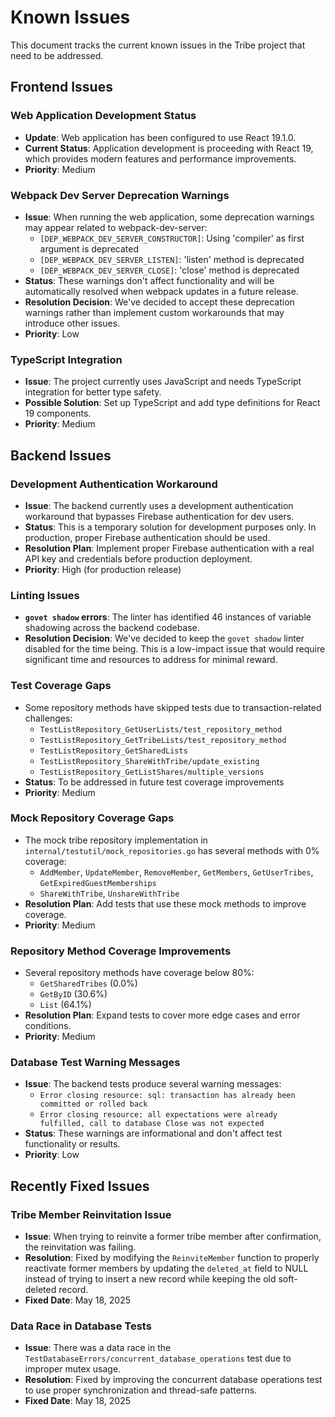 # Known Issues

This document tracks the current known issues in the Tribe project that need to be addressed.

## Frontend Issues

### Web Application Development Status
- **Update**: Web application has been configured to use React 19.1.0. 
- **Current Status**: Application development is proceeding with React 19, which provides modern features and performance improvements.
- **Priority**: Medium

### Webpack Dev Server Deprecation Warnings
- **Issue**: When running the web application, some deprecation warnings may appear related to webpack-dev-server:
  - `[DEP_WEBPACK_DEV_SERVER_CONSTRUCTOR]`: Using 'compiler' as first argument is deprecated
  - `[DEP_WEBPACK_DEV_SERVER_LISTEN]`: 'listen' method is deprecated
  - `[DEP_WEBPACK_DEV_SERVER_CLOSE]`: 'close' method is deprecated
- **Status**: These warnings don't affect functionality and will be automatically resolved when webpack updates in a future release.
- **Resolution Decision**: We've decided to accept these deprecation warnings rather than implement custom workarounds that may introduce other issues.
- **Priority**: Low

### TypeScript Integration
- **Issue**: The project currently uses JavaScript and needs TypeScript integration for better type safety.
- **Possible Solution**: Set up TypeScript and add type definitions for React 19 components.
- **Priority**: Medium

## Backend Issues

### Development Authentication Workaround
- **Issue**: The backend currently uses a development authentication workaround that bypasses Firebase authentication for dev users.
- **Status**: This is a temporary solution for development purposes only. In production, proper Firebase authentication should be used.
- **Resolution Plan**: Implement proper Firebase authentication with a real API key and credentials before production deployment.
- **Priority**: High (for production release)

### Linting Issues
- **`govet shadow` errors**: The linter has identified 46 instances of variable shadowing across the backend codebase.
- **Resolution Decision**: We've decided to keep the `govet shadow` linter disabled for the time being. This is a low-impact issue that would require significant time and resources to address for minimal reward.

### Test Coverage Gaps
- Some repository methods have skipped tests due to transaction-related challenges:
  - `TestListRepository_GetUserLists/test_repository_method`
  - `TestListRepository_GetTribeLists/test_repository_method`
  - `TestListRepository_GetSharedLists`
  - `TestListRepository_ShareWithTribe/update_existing`
  - `TestListRepository_GetListShares/multiple_versions`
- **Status**: To be addressed in future test coverage improvements
- **Priority**: Medium 

### Mock Repository Coverage Gaps
- The mock tribe repository implementation in `internal/testutil/mock_repositories.go` has several methods with 0% coverage:
  - `AddMember`, `UpdateMember`, `RemoveMember`, `GetMembers`, `GetUserTribes`, `GetExpiredGuestMemberships`
  - `ShareWithTribe`, `UnshareWithTribe`
- **Resolution Plan**: Add tests that use these mock methods to improve coverage.
- **Priority**: Medium

### Repository Method Coverage Improvements
- Several repository methods have coverage below 80%:
  - `GetSharedTribes` (0.0%)
  - `GetByID` (30.6%)
  - `List` (64.1%)
- **Resolution Plan**: Expand tests to cover more edge cases and error conditions.
- **Priority**: Medium 

### Database Test Warning Messages
- **Issue**: The backend tests produce several warning messages:
  - `Error closing resource: sql: transaction has already been committed or rolled back`
  - `Error closing resource: all expectations were already fulfilled, call to database Close was not expected`
- **Status**: These warnings are informational and don't affect test functionality or results.
- **Priority**: Low

## Recently Fixed Issues

### Tribe Member Reinvitation Issue
- **Issue**: When trying to reinvite a former tribe member after confirmation, the reinvitation was failing.
- **Resolution**: Fixed by modifying the `ReinviteMember` function to properly reactivate former members by updating the `deleted_at` field to NULL instead of trying to insert a new record while keeping the old soft-deleted record.
- **Fixed Date**: May 18, 2025

### Data Race in Database Tests
- **Issue**: There was a data race in the `TestDatabaseErrors/concurrent_database_operations` test due to improper mutex usage.
- **Resolution**: Fixed by improving the concurrent database operations test to use proper synchronization and thread-safe patterns.
- **Fixed Date**: May 18, 2025 